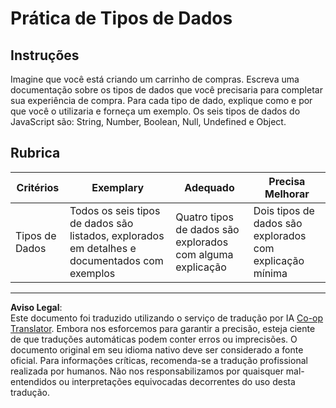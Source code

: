 <!--
CO_OP_TRANSLATOR_METADATA:
{
  "original_hash": "de0ec12c337394806425c7fd2f003b62",
  "translation_date": "2025-10-03T09:33:51+00:00",
  "source_file": "2-js-basics/1-data-types/assignment.md",
  "language_code": "br"
}
-->
# Prática de Tipos de Dados

## Instruções

Imagine que você está criando um carrinho de compras. Escreva uma documentação sobre os tipos de dados que você precisaria para completar sua experiência de compra. Para cada tipo de dado, explique como e por que você o utilizaria e forneça um exemplo. Os seis tipos de dados do JavaScript são: String, Number, Boolean, Null, Undefined e Object.

## Rubrica

Critérios | Exemplary | Adequado | Precisa Melhorar
--- | --- | --- | --- |
Tipos de Dados | Todos os seis tipos de dados são listados, explorados em detalhes e documentados com exemplos | Quatro tipos de dados são explorados com alguma explicação | Dois tipos de dados são explorados com explicação mínima |

---

**Aviso Legal**:  
Este documento foi traduzido utilizando o serviço de tradução por IA [Co-op Translator](https://github.com/Azure/co-op-translator). Embora nos esforcemos para garantir a precisão, esteja ciente de que traduções automáticas podem conter erros ou imprecisões. O documento original em seu idioma nativo deve ser considerado a fonte oficial. Para informações críticas, recomenda-se a tradução profissional realizada por humanos. Não nos responsabilizamos por quaisquer mal-entendidos ou interpretações equivocadas decorrentes do uso desta tradução.